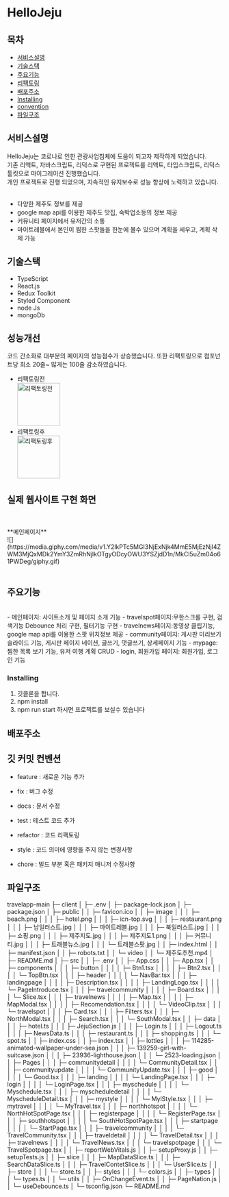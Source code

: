 # HelloJeju

## 목차

- [서비스설명](#서비스설명)
- [기술스택](#기술스택)
- [주요기능](#주요기능)
- [리팩토링](#리팩토링)
- [배포주소](#배포주소)
- [Installing](#Installing)
- [convention](#깃커밋컨벤션)
- [파일구조](#파일구조)

## 서비스설명

HelloJeju는 코로나로 인한 관광사업침체에 도움이 되고자 제작하게 되었습니다.<br>
기존 리액트, 자바스크립트, 리덕스로 구현된 프로젝트를 리액트, 타입스크립트, 리덕스 툴킷으로 마이그레이션 진행했습니다.<br>
개인 프로젝트로 진행 되었으며, 지속적인 유지보수로 성능 향상에 노력하고 있습니다.
<br>
<br>

- 다양한 제주도 정보를 제공
- google map api를 이용한 제주도 맛집, 숙박업소등의 정보 제공
- 커뮤니티 페이지에서 유저간의 소통
- 마이트레블에서 본인이 찜한 스팟들을 한눈에 볼수 있으며 계획을 세우고, 계획 삭제 가능

## 기술스택

- TypeScript
- React.js
- Redux Toolkit
- Styled Component
- node Js
- mongoDb

## 성능개선

코드 간소화로 대부분의 페이지의 성능점수가 상승했습니다. 또한 리팩토링으로 컴포넌트당 최소 20줄~ 많게는 100줄 감소하였습니다.

- 리팩토링전
  <br>
  <img src="https://ibb.co/djdZtzt" width="100px" height="100px" title="리팩토링전"/>
- 리팩토링후
  <br>
  <img src="https://ibb.co/8xPHt6V" width="100px" height="100px" title="리팩토링후"/>

## 실제 웹사이트 구현 화면

<br>
<br>
**메인페이지**
<br>
![](https://media.giphy.com/media/v1.Y2lkPTc5MGI3NjExNjk4MmE5MjEzNjI4ZWM3MjQxMDk2YmY3ZmRhNjlkOTgyODcyOWU3YSZjdD1n/MkCl5uZm04o61PWDeg/giphy.gif)
<br>
<br>
<!-- **회원가입 로그인 페이지**
<br>
![](https://media.giphy.com/media/v1.Y2lkPTc5MGI3NjExZWI5MDdjMDhhODQ2ODVmOTI0NzUxYTkyNGI4ZjVlMDI5OTZkZGFiMSZjdD1n/OoBhloOdDZEtxiskAg/giphy.gif)
<br>
<br>
**travelspot 페이지**
<br>
![](https://media.giphy.com/media/v1.Y2lkPTc5MGI3NjExNGZhMGE5NzNhYjQxNzEyYTU4NDhlYmEwNmI3ZDM0NjBlMjgxMGE3NiZjdD1n/anWw53TvyyYmucsrUr/giphy.gif)
<br>
**travelnews 페이지**
<br>
![](https://media.giphy.com/media/v1.Y2lkPTc5MGI3NjExZDU0NTExM2QyNWQ4NTI3MmViMTNlZTU4MGE1OTIwOWZlZDZkY2NiYiZjdD1n/n1jvBGEp7bpojQDyAp/giphy.gif) -->

## 주요기능

<br>
- 메인페이지: 사이트소개 및 페이지 소개 기능
- travelspot페이지:무한스크롤 구현, 검색기능 Debounce 처리 구현, 필터기능 구현
- travelnews페이지:동영상 클립기능, google map api를 이용한 스팟 위치정보 제공
- community페이지: 게시판 미리보기 슬라이드 기능, 게시판 페이지 네이션, 글쓰기, 댓글쓰기, 상세페이지 기능
- mypage: 찜한 목록 보기 기능, 유저 여행 계획 CRUD
- login, 회원가입 페이지: 회원가입, 로그인 기능

### Installing

1. 깃클론을 합니다.
2. npm install
3. npm run start 하시면 프로젝트를 보실수 있습니다

## 배포주소

## 깃 커밋 컨벤션

- feature : 새로운 기능 추가

- fix : 버그 수정

- docs : 문서 수정

- test : 테스트 코드 추가

- refactor : 코드 리팩토링

- style : 코드 의미에 영향을 주지 않는 변경사항

- chore : 빌드 부분 혹은 패키지 매니저 수정사항

## 파일구조

travelapp-main
├─ client
│ ├─ .env
│ ├─ package-lock.json
│ ├─ package.json
│ ├─ public
│ │ ├─ favicon.ico
│ │ ├─ image
│ │ │ ├─ beach.png
│ │ │ ├─ hotel.png
│ │ │ ├─ icn-top.svg
│ │ │ ├─ restaurant.png
│ │ │ ├─ 남일러스트.jpg
│ │ │ ├─ 마이트레블.jpg
│ │ │ ├─ 북일러스트.jpg
│ │ │ ├─ 쇼핑.png
│ │ │ ├─ 제주지도.jpg
│ │ │ ├─ 제주지도1.png
│ │ │ ├─ 커뮤니티.jpg
│ │ │ ├─ 트래블뉴스.jpg
│ │ │ └─ 트래블스팟.jpg
│ │ ├─ index.html
│ │ ├─ manifest.json
│ │ ├─ robots.txt
│ │ └─ video
│ │ └─ 제주도추천.mp4
│ ├─ README.md
│ ├─ src
│ │ ├─ .env
│ │ ├─ App.css
│ │ ├─ App.tsx
│ │ ├─ components
│ │ │ ├─ button
│ │ │ │ ├─ Btn1.tsx
│ │ │ │ ├─ Btn2.tsx
│ │ │ │ └─ TopBtn.tsx
│ │ │ ├─ header
│ │ │ │ └─ NavBar.tsx
│ │ │ ├─ landingpage
│ │ │ │ ├─ Description.tsx
│ │ │ │ ├─ LandingLogo.tsx
│ │ │ │ └─ PageIntroduce.tsx
│ │ │ ├─ travelcommunity
│ │ │ │ ├─ Board.tsx
│ │ │ │ └─ Slice.tsx
│ │ │ ├─ travelnews
│ │ │ │ ├─ Map.tsx
│ │ │ │ ├─ MapModal.tsx
│ │ │ │ ├─ Recomendation.tsx
│ │ │ │ └─ VideoClip.tsx
│ │ │ └─ travelspot
│ │ │ ├─ Card.tsx
│ │ │ ├─ Filters.tsx
│ │ │ ├─ NorthModal.tsx
│ │ │ ├─ Search.tsx
│ │ │ └─ SouthModal.tsx
│ │ ├─ data
│ │ │ ├─ hotel.ts
│ │ │ ├─ JejuSection.js
│ │ │ ├─ Login.ts
│ │ │ ├─ Logout.ts
│ │ │ ├─ NewsData.ts
│ │ │ ├─ restaurant.ts
│ │ │ ├─ shopping.ts
│ │ │ └─ spot.ts
│ │ ├─ index.css
│ │ ├─ index.tsx
│ │ ├─ lotties
│ │ │ ├─ 114285-animated-wallpaper-under-sea.json
│ │ │ ├─ 139259-girl-with-suitcase.json
│ │ │ ├─ 23936-lighthouse.json
│ │ │ └─ 2523-loading.json
│ │ ├─ Pages
│ │ │ ├─ communitydetail
│ │ │ │ └─ CommunityDetail.tsx
│ │ │ ├─ communityupdate
│ │ │ │ └─ CommunityUpdate.tsx
│ │ │ ├─ good
│ │ │ │ └─ Good.tsx
│ │ │ ├─ landing
│ │ │ │ └─ LandingPage.tsx
│ │ │ ├─ login
│ │ │ │ └─ LoginPage.tsx
│ │ │ ├─ myschedule
│ │ │ │ └─ Myschedule.tsx
│ │ │ ├─ myscheduledetail
│ │ │ │ └─ MyscheduleDetail.tsx
│ │ │ ├─ mystyle
│ │ │ │ └─ MylStyle.tsx
│ │ │ ├─ mytravel
│ │ │ │ └─ MyTravel.tsx
│ │ │ ├─ northhotspot
│ │ │ │ └─ NorthHotSpotPage.tsx
│ │ │ ├─ registerpage
│ │ │ │ └─ RegisterPage.tsx
│ │ │ ├─ southhotspot
│ │ │ │ └─ SouthHotSpotPage.tsx
│ │ │ ├─ startpage
│ │ │ │ └─ StartPage.tsx
│ │ │ ├─ travelcommunity
│ │ │ │ └─ TravelCommunity.tsx
│ │ │ ├─ traveldetail
│ │ │ │ └─ TravelDetail.tsx
│ │ │ ├─ travelnews
│ │ │ │ └─ TravelNews.tsx
│ │ │ └─ travelspotpage
│ │ │ └─ TravelSpotpage.tsx
│ │ ├─ reportWebVitals.js
│ │ ├─ setupProxy.js
│ │ ├─ setupTests.js
│ │ ├─ slice
│ │ │ ├─ MapDataSlice.ts
│ │ │ ├─ SearchDataSlice.ts
│ │ │ ├─ TravelContetSlice.ts
│ │ │ └─ UserSlice.ts
│ │ ├─ store
│ │ │ └─ store.ts
│ │ ├─ styles
│ │ │ └─ colors.js
│ │ ├─ types
│ │ │ └─ types.ts
│ │ └─ utils
│ │ ├─ OnChangeEvent.ts
│ │ ├─ PageNation.js
│ │ └─ useDebounce.ts
│ └─ tsconfig.json
└─ README.md

```

```
